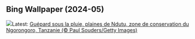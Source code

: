 ## Bing Wallpaper (2024-05)
![](https://www.bing.com/th?id=OHR.CheetahRain_FR-CA7368056327_UHD.jpg&w=1000)Latest: [Guépard sous la pluie, plaines de Ndutu, zone de conservation du Ngorongoro, Tanzanie (© Paul Souders/Getty Images)](https://www.bing.com/th?id=OHR.CheetahRain_FR-CA7368056327_UHD.jpg)